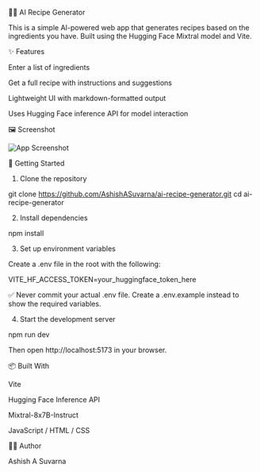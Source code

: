 🧑‍🍳 AI Recipe Generator

This is a simple AI-powered web app that generates recipes based on the ingredients you have. Built using the Hugging Face Mixtral model and Vite.

✨ Features

Enter a list of ingredients

Get a full recipe with instructions and suggestions

Lightweight UI with markdown-formatted output

Uses Hugging Face inference API for model interaction

🖼️ Screenshot

![App Screenshot](https://github.com/user-attachments/assets/2e9d9d02-bfb6-4dad-9ad3-1b0be7951257)



🚀 Getting Started

1. Clone the repository

git clone https://github.com/AshishASuvarna/ai-recipe-generator.git
cd ai-recipe-generator

2. Install dependencies

npm install

3. Set up environment variables

Create a .env file in the root with the following:

VITE_HF_ACCESS_TOKEN=your_huggingface_token_here

✅ Never commit your actual .env file. Create a .env.example instead to show the required variables.

4. Start the development server

npm run dev

Then open http://localhost:5173 in your browser.

📦 Built With

Vite

Hugging Face Inference API

Mixtral-8x7B-Instruct

JavaScript / HTML / CSS



🤛‍♂️ Author

Ashish A Suvarna

